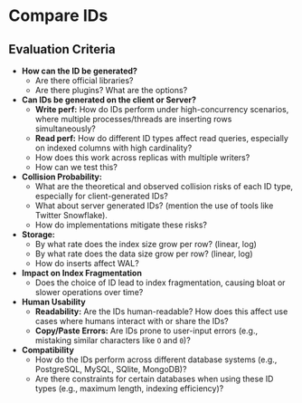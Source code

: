 # Compare IDs

## Evaluation Criteria

- **How can the ID be generated?**
    - Are there official libraries?
    - Are there plugins? What are the options?
- **Can IDs be generated on the client or Server?**
    - **Write perf:** How do IDs perform under high-concurrency scenarios, where multiple processes/threads are inserting rows simultaneously?
    - **Read perf:** How do different ID types affect read queries, especially on indexed columns with high cardinality?
    - How does this work across replicas with multiple writers?
    - How can we test this?
- **Collision Probability:**
    - What are the theoretical and observed collision risks of each ID type, especially for client-generated IDs?
    - What about server generated IDs? (mention the use of tools like Twitter Snowflake).
    - How do implementations mitigate these risks?
- **Storage:**
    - By what rate does the index size grow per row? (linear, log)
    - By what rate does the data size grow per row? (linear, log)
    - How do inserts affect WAL?
- **Impact on Index Fragmentation**
    - Does the choice of ID lead to index fragmentation, causing bloat or slower operations over time?
- **Human Usability**
    - **Readability:** Are the IDs human-readable? How does this affect use cases where humans interact with or share the IDs?
    - **Copy/Paste Errors:** Are IDs prone to user-input errors (e.g., mistaking similar characters like `O` and `0`)?
- **Compatibility**
    - How do the IDs perform across different database systems (e.g., PostgreSQL, MySQL, SQlite, MongoDB)?
    - Are there constraints for certain databases when using these ID types (e.g., maximum length, indexing efficiency)?

